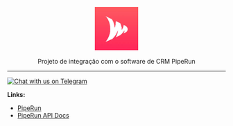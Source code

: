 <p align="center">
	<img src="https://raw.githubusercontent.com/sufficit/sufficit-gateway-piperun/main/icon.jpeg" alt="PipeRun" width="100" />	
	<p align="center">Projeto de integração com o software de CRM PipeRun</p>
</p>
<hr />

[![Chat with us on Telegram](https://telegram.org/favicon.ico)](https://t.me/sufficitti/2)

**Links:**
* [PipeRun](https://crmpiperun.com/)
* [PipeRun API Docs](https://developers.pipe.run/)
  
  
